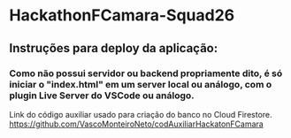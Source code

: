 # HackathonFCamara-Squad26

## Instruções para deploy da aplicação:
### Como não possui servidor ou backend propriamente dito, é só iniciar o "index.html" em um server local ou análogo, com o plugin Live Server do VSCode ou análogo.

Link do código auxiliar usado para criação do banco no Cloud Firestore.
https://github.com/VascoMonteiroNeto/codAuxiliarHackatonFCamara
